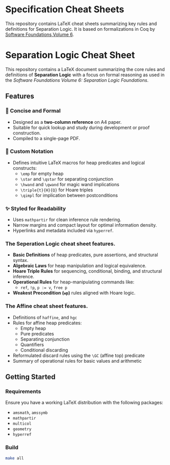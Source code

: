 # Specification Cheat Sheets

This repository contains LaTeX cheat sheets summarizing key rules and definitions for Separation Logic. It is based on formalizations in Coq by [Software Foundations,Volume 6](https://softwarefoundations.cis.upenn.edu/slf-current/index.html).

# Separation Logic Cheat Sheet

This repository contains a LaTeX document summarizing the core rules and definitions of **Separation Logic** with a focus on formal reasoning as used in the *Software Foundations Volume 6: Separation Logic Foundations*.

## Features

### 📄 Concise and Formal
- Designed as a **two-column reference** on A4 paper.
- Suitable for quick lookup and study during development or proof construction.
- Compiled to a single-page PDF.

### 🔧 Custom Notation
- Defines intuitive LaTeX macros for heap predicates and logical constructs:
  - `\emp` for empty heap
  - `\star` and `\qstar` for separating conjunction
  - `\hwand` and `\qwand` for magic wand implications
  - `\triple{t}{H}{Q}` for Hoare triples
  - `\qimpl` for implication between postconditions

### ✨ Styled for Readability
- Uses `mathpartir` for clean inference rule rendering.
- Narrow margins and compact layout for optimal information density.
- Hyperlinks and metadata included via `hyperref`.

### The Seperation Logic cheat sheet features.
- **Basic Definitions** of heap predicates, pure assertions, and structural syntax.
- **Algebraic Laws** for heap manipulation and logical equivalence.
- **Hoare Triple Rules** for sequencing, conditional, binding, and structural inference.
- **Operational Rules** for heap-manipulating commands like:
  - `ref`, `!p`, `p := v`, `free p`
- **Weakest Precondition (`wp`)** rules aligned with Hoare logic.

### The Affine cheat sheet features.

- Definitions of `haffine`, and `hgc`
- Rules for affine heap predicates:
  - Empty heap
  - Pure predicates
  - Separating conjunction
  - Quantifiers
  - Conditional discarding
- Reformulated discard rules using the `\GC` (affine top) predicate
- Summary of operational rules for basic values and arithmetic

## Getting Started

### Requirements
Ensure you have a working LaTeX distribution with the following packages:

- `amsmath`, `amssymb`
- `mathpartir`
- `multicol`
- `geometry`
- `hyperref`

### Build

```bash
make all
